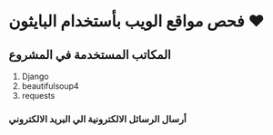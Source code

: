 # فحص مواقع الويب بأستخدام البايثون :heart:
## المكاتب المستخدمة في المشروع
1. Django
2. beautifulsoup4
3. requests

### أرسال الرسائل الالكترونية الي البريد الالكتروني
